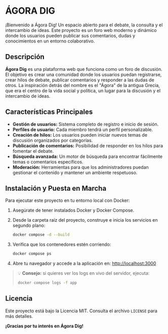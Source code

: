 # ÁGORA DIG

¡Bienvenido a Ágora Dig! Un espacio abierto para el debate, la consulta y el intercambio de ideas. Este proyecto es un foro web moderno y dinámico donde los usuarios pueden publicar sus comentarios, dudas y conocimientos en un entorno colaborativo.


## Descripción

**Ágora Dig** es una plataforma web que funciona como un foro de discusión. El objetivo es crear una comunidad donde los usuarios puedan registrarse, crear hilos de debate, publicar comentarios y responder a las dudas de otros. La inspiración detrás del nombre es el "Ágora" de la antigua Grecia, que era el centro de la vida social y política, un lugar para la discusión y el intercambio de ideas.


## Características Principales

* **Gestión de usuarios:** Sistema completo de registro e inicio de sesión.
* **Perfiles de usuario:** Cada miembro tendrá un perfil personalizable.
* **Creación de hilos:** Los usuarios pueden iniciar nuevos temas de discusión organizados por categorías.
* **Publicación de comentarios:** Posibilidad de responder en los hilos para fomentar el debate.
* **Búsqueda avanzada:** Un motor de búsqueda para encontrar fácilmente temas o comentarios específicos.
* **Moderación:** Herramientas para que los administradores puedan gestionar el contenido y mantener un ambiente respetuoso.


## Instalación y Puesta en Marcha

Para ejecutar este proyecto en tu entorno local con Docker:

1.	Asegúrate de tener instalados Docker y Docker Compose.
2.	Desde la carpeta raíz del proyecto, construye e inicia los servicios en segundo plano:

    ```bash
    docker compose -d --build
    ```
3. Verifica que los contenedores estén corriendo:
    
    ```bash
    docker compose ps
    ```
4.	Abre tu navegador y accede a la aplicación en:
[http://localhost:3000](http://localhost:3000/)

> 💡 **Consejo:** si quieres ver los logs en vivo del servidor, ejecuta:
> ```bash
> docker compose logs -f app
> ```


## Licencia

Este proyecto está bajo la Licencia MIT. Consulta el archivo `LICENSE` para más detalles.


**¡Gracias por tu interés en Ágora Dig!**